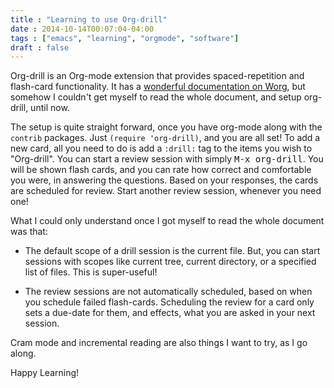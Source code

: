 ```yaml
---
title : "Learning to use Org-drill"
date : 2014-10-14T00:07:04-04:00
tags : ["emacs", "learning", "orgmode", "software"]
draft : false
---
```


Org-drill is an Org-mode extension that provides spaced-repetition and
flash-card functionality.  It has a [wonderful documentation on Worg](http://orgmode.org/worg/org-contrib/org-drill.html), but
somehow I couldn't get myself to read the whole document, and setup org-drill,
until now.

The setup is quite straight forward, once you have org-mode along with the
`contrib` packages.  Just `(require 'org-drill)`, and you are all set!  To add
a new card, all you need to do is add a `:drill:` tag to the items you wish to
"Org-drill".  You can start a review session with simply <kbd>M-x org-drill</kbd>.  You
will be shown flash cards, and you can rate how correct and comfortable you
were, in answering the questions.  Based on your responses, the cards are
scheduled for review.  Start another review session, whenever you need one!

What I could only understand once I got myself to read the whole document was
that:

-   The default scope of a drill session is the current file.  But, you can start
    sessions with scopes like current tree, current directory, or a specified
    list of files. This is super-useful!

-   The review sessions are not automatically scheduled, based on when you
    schedule failed flash-cards.  Scheduling the review for a card only sets a
    due-date for them, and effects, what you are asked in your next session.

Cram mode and incremental reading are also things I want to try, as I go along.

Happy Learning!
